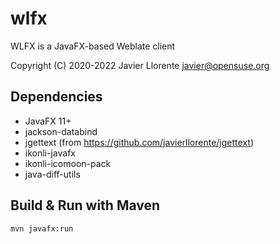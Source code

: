 # wlfx
WLFX is a JavaFX-based Weblate client

Copyright (C) 2020-2022 Javier Llorente <javier@opensuse.org>


Dependencies
------------
* JavaFX 11+
* jackson-databind
* jgettext (from https://github.com/javierllorente/jgettext)
* ikonli-javafx
* ikonli-icomoon-pack
* java-diff-utils

Build & Run with Maven
------------
`mvn javafx:run`
